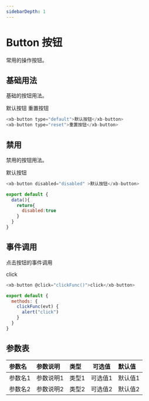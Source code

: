 ```yaml
---
sidebarDepth: 1
---
```


# Button 按钮
常用的操作按钮。

## 基础用法

基础的按钮用法。

<div class="demo-button">
  <div>
    <xb-button type="default">默认按钮</xb-button>
    <xb-button type="reset">重置按钮</xb-button>
  </div>
</div>

```js
<xb-button type="default">默认按钮</xb-button>
<xb-button type="reset">重置按钮</xb-button>
```

## 禁用

禁用的按钮用法。

<div class="demo-button">
  <div>
    <xb-button disabled="disabled" >默认按钮</xb-button>
  </div>
</div>

```js
<xb-button disabled="disabled" >默认按钮</xb-button>

export default {
  data(){
    return{
      disabled:true
    }
  }
}
```

## 事件调用

点击按钮的事件调用

<div class="demo-button">
  <div>
    <xb-button @click="clickFunc()">click</xb-button>
  </div>
</div>

```js
<xb-button @click="clickFunc()">click</xb-button>

export default {
  methods: {
    clickFunc(evt) {
      alert("click")
    }
  }
}
```

<script>
export default {
  data(){
    return{
      disabled:true
    }
  },
  methods: {
    clickFunc(evt) {
      alert("click")
    }
  }
}
</script>

## 参数表
|参数名|参数说明|类型|可选值|默认值
|:----|:---|:-----|-----|:-----
|参数名1|参数说明1|类型1|可选值1|默认值1
|参数名2|参数说明2|类型2|可选值2|默认值2
